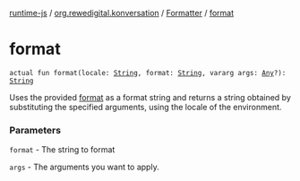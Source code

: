 [runtime-js](../../index.md) / [org.rewedigital.konversation](../index.md) / [Formatter](index.md) / [format](./format.md)

# format

`actual fun format(locale: `[`String`](https://kotlinlang.org/api/latest/jvm/stdlib/kotlin/-string/index.html)`, format: `[`String`](https://kotlinlang.org/api/latest/jvm/stdlib/kotlin/-string/index.html)`, vararg args: `[`Any`](https://kotlinlang.org/api/latest/jvm/stdlib/kotlin/-any/index.html)`?): `[`String`](https://kotlinlang.org/api/latest/jvm/stdlib/kotlin/-string/index.html)

Uses the provided [format](https://github.com/rewe-digital-incubator/konversation/blob/master/docs/shared/org.rewedigital.konversation/-formatter/format/format.md) as a format string and returns a string obtained by substituting the specified arguments,
using the locale of the environment.

### Parameters

`format` - The string to format

`args` - The arguments you want to apply.